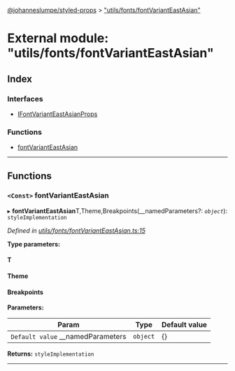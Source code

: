 [@johanneslumpe/styled-props](../README.md) > ["utils/fonts/fontVariantEastAsian"](../modules/_utils_fonts_fontvarianteastasian_.md)

# External module: "utils/fonts/fontVariantEastAsian"

## Index

### Interfaces

* [IFontVariantEastAsianProps](../interfaces/_utils_fonts_fontvarianteastasian_.ifontvarianteastasianprops.md)

### Functions

* [fontVariantEastAsian](_utils_fonts_fontvarianteastasian_.md#fontvarianteastasian)

---

## Functions

<a id="fontvarianteastasian"></a>

### `<Const>` fontVariantEastAsian

▸ **fontVariantEastAsian**T,Theme,Breakpoints(__namedParameters?: *`object`*): `styleImplementation`

*Defined in [utils/fonts/fontVariantEastAsian.ts:15](https://github.com/johanneslumpe/styled-props/blob/3abf398/src/utils/fonts/fontVariantEastAsian.ts#L15)*

**Type parameters:**

#### T 
#### Theme 
#### Breakpoints 
**Parameters:**

| Param | Type | Default value |
| ------ | ------ | ------ |
| `Default value` __namedParameters | `object` |  {} |

**Returns:** `styleImplementation`

___

